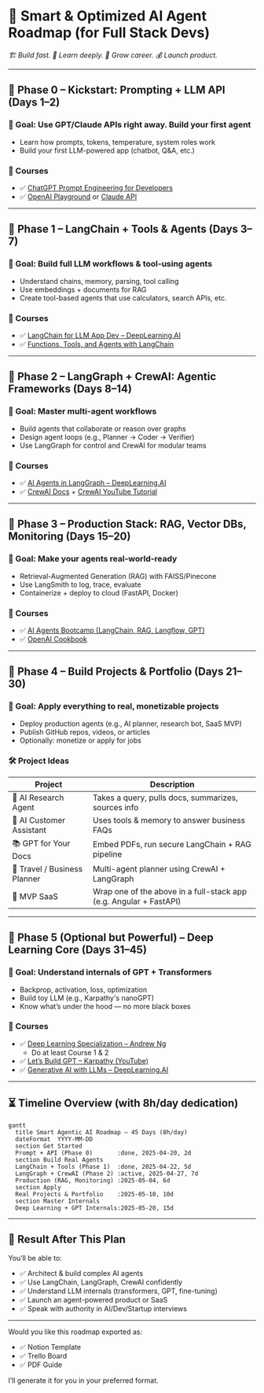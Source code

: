 # 🚀 **Smart & Optimized AI Agent Roadmap (for Full Stack Devs)**

_🏗️ Build fast. 🧠 Learn deeply. 💼 Grow career. 💰 Launch product._

---

## 🧭 Phase 0 – Kickstart: Prompting + LLM API (Days 1–2)

### 🎯 Goal: Use GPT/Claude APIs right away. Build your first agent

- Learn how prompts, tokens, temperature, system roles work
- Build your first LLM-powered app (chatbot, Q&A, etc.)

### 🧠 Courses

- ✅ [ChatGPT Prompt Engineering for Developers](https://www.deeplearning.ai/short-courses/chatgpt-prompt-engineering-for-developers/)
- ✅ [OpenAI Playground](https://platform.openai.com/playground) or [Claude API](https://console.anthropic.com/)

---

## 🧭 Phase 1 – LangChain + Tools & Agents (Days 3–7)

### 🎯 Goal: Build full LLM workflows & tool-using agents

- Understand chains, memory, parsing, tool calling
- Use embeddings + documents for RAG
- Create tool-based agents that use calculators, search APIs, etc.

### 🧠 Courses

- ✅ [LangChain for LLM App Dev – DeepLearning.AI](https://www.deeplearning.ai/short-courses/langchain-for-llm-application-development/)
- ✅ [Functions, Tools, and Agents with LangChain](https://www.deeplearning.ai/short-courses/langchain-functions-tools-agents/)

---

## 🧭 Phase 2 – LangGraph + CrewAI: Agentic Frameworks (Days 8–14)

### 🎯 Goal: Master multi-agent workflows

- Build agents that collaborate or reason over graphs
- Design agent loops (e.g., Planner → Coder → Verifier)
- Use LangGraph for control and CrewAI for modular teams

### 🧠 Courses

- ✅ [AI Agents in LangGraph – DeepLearning.AI](https://www.deeplearning.ai/short-courses/ai-agents-in-langgraph/)
- ✅ [CrewAI Docs](https://docs.crewai.com/) + [CrewAI YouTube Tutorial](https://www.youtube.com/watch?v=qsrl2DHYi1Y)

---

## 🧭 Phase 3 – Production Stack: RAG, Vector DBs, Monitoring (Days 15–20)

### 🎯 Goal: Make your agents real-world-ready

- Retrieval-Augmented Generation (RAG) with FAISS/Pinecone
- Use LangSmith to log, trace, evaluate
- Containerize + deploy to cloud (FastAPI, Docker)

### 🧠 Courses

- ✅ [AI Agents Bootcamp (LangChain, RAG, Langflow, GPT)](https://www.udemy.com/course/ai-agents-bootcamp-build-with-langchain-rag-langflow-gpt/)
- ✅ [OpenAI Cookbook](https://github.com/openai/openai-cookbook)

---

## 🧭 Phase 4 – Build Projects & Portfolio (Days 21–30)

### 🎯 Goal: Apply everything to real, monetizable projects

- Deploy production agents (e.g., AI planner, research bot, SaaS MVP)
- Publish GitHub repos, videos, or articles
- Optionally: monetize or apply for jobs

### 🛠️ Project Ideas

| Project                      | Description                                                        |
| ---------------------------- | ------------------------------------------------------------------ |
| 🧠 AI Research Agent         | Takes a query, pulls docs, summarizes, sources info                |
| 💬 AI Customer Assistant     | Uses tools & memory to answer business FAQs                        |
| 📚 GPT for Your Docs         | Embed PDFs, run secure LangChain + RAG pipeline                    |
| 🧾 Travel / Business Planner | Multi-agent planner using CrewAI + LangGraph                       |
| 🚀 MVP SaaS                  | Wrap one of the above in a full-stack app (e.g. Angular + FastAPI) |

---

## 🧠 Phase 5 (Optional but Powerful) – Deep Learning Core (Days 31–45)

### 🎯 Goal: Understand internals of GPT + Transformers

- Backprop, activation, loss, optimization
- Build toy LLM (e.g., Karpathy's nanoGPT)
- Know what’s under the hood — no more black boxes

### 🧠 Courses

- ✅ [Deep Learning Specialization – Andrew Ng](https://www.coursera.org/specializations/deep-learning)
  - Do at least Course 1 & 2
- ✅ [Let’s Build GPT – Karpathy (YouTube)](https://www.youtube.com/watch?v=kCc8FmEb1nY)
- ✅ [Generative AI with LLMs – DeepLearning.AI](https://www.coursera.org/learn/generative-ai-llms)

---

## ⏳ Timeline Overview (with 8h/day dedication)

```mermaid
gantt
  title Smart Agentic AI Roadmap – 45 Days (8h/day)
  dateFormat  YYYY-MM-DD
  section Get Started
  Prompt + API (Phase 0)       :done, 2025-04-20, 2d
  section Build Real Agents
  LangChain + Tools (Phase 1)  :done, 2025-04-22, 5d
  LangGraph + CrewAI (Phase 2) :active, 2025-04-27, 7d
  Production (RAG, Monitoring) :2025-05-04, 6d
  section Apply
  Real Projects & Portfolio    :2025-05-10, 10d
  section Master Internals
  Deep Learning + GPT Internals:2025-05-20, 15d
```

---

## 💼 Result After This Plan

You’ll be able to:

- ✅ Architect & build complex AI agents
- ✅ Use LangChain, LangGraph, CrewAI confidently
- ✅ Understand LLM internals (transformers, GPT, fine-tuning)
- ✅ Launch an agent-powered product or SaaS
- ✅ Speak with authority in AI/Dev/Startup interviews

---

Would you like this roadmap exported as:

- ✅ Notion Template
- ✅ Trello Board
- ✅ PDF Guide

I’ll generate it for you in your preferred format.
